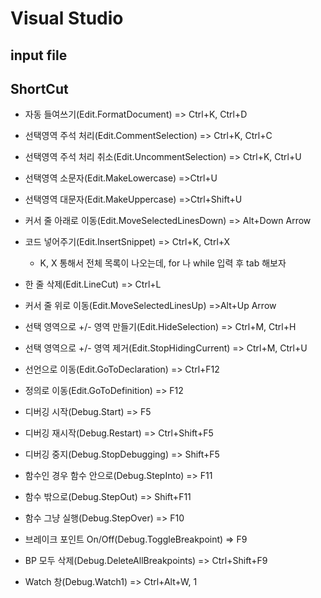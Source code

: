 # Visual Studio 

## input file



## ShortCut
- 자동 들여쓰기(Edit.FormatDocument) => Ctrl+K, Ctrl+D
- 선택영역 주석 처리(Edit.CommentSelection) => Ctrl+K, Ctrl+C
- 선택영역 주석 처리 취소(Edit.UncommentSelection) => Ctrl+K, Ctrl+U
- 선택영역 소문자(Edit.MakeLowercase) =>Ctrl+U
- 선택영역 대문자(Edit.MakeUppercase) =>Ctrl+Shift+U
- 커서 줄 아래로 이동(Edit.MoveSelectedLinesDown) => Alt+Down Arrow
- 코드 넣어주기(Edit.InsertSnippet) => Ctrl+K, Ctrl+X
  * K, X 통해서 전체 목록이 나오는데, for 나 while 입력 후 tab 해보자

- 한 줄 삭제(Edit.LineCut) => Ctrl+L
- 커서 줄 위로 이동(Edit.MoveSelectedLinesUp) =>Alt+Up Arrow
- 선택 영역으로 +/- 영역 만들기(Edit.HideSelection) => Ctrl+M, Ctrl+H
- 선택 영역으로 +/- 영역 제거(Edit.StopHidingCurrent) => Ctrl+M, Ctrl+U
- 선언으로 이동(Edit.GoToDeclaration) => Ctrl+F12
- 정의로 이동(Edit.GoToDefinition) => F12

- 디버깅 시작(Debug.Start) => F5
- 디버깅 재시작(Debug.Restart) => Ctrl+Shift+F5
- 디버깅 중지(Debug.StopDebugging) => Shift+F5
- 함수인 경우 함수 안으로(Debug.StepInto) => F11
- 함수 밖으로(Debug.StepOut) => Shift+F11
- 함수 그냥 실행(Debug.StepOver) => F10
- 브레이크 포인트 On/Off(Debug.ToggleBreakpoint) => F9
- BP 모두 삭제(Debug.DeleteAllBreakpoints) => Ctrl+Shift+F9
- Watch 창(Debug.Watch1) => Ctrl+Alt+W, 1
